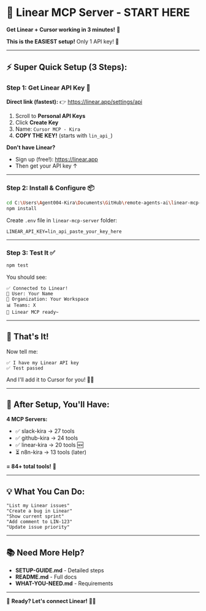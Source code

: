 # 🚀 Linear MCP Server - START HERE

**Get Linear + Cursor working in 3 minutes!** 👻

**This is the EASIEST setup!** Only 1 API key! 🎉

---

## ⚡ **Super Quick Setup (3 Steps):**

### **Step 1: Get Linear API Key** 🔑

**Direct link (fastest):**
👉 https://linear.app/settings/api

1. Scroll to **Personal API Keys**
2. Click **Create Key**
3. Name: `Cursor MCP - Kira`
4. **COPY THE KEY!** (starts with `lin_api_`)

**Don't have Linear?**
- Sign up (free!): https://linear.app
- Then get your API key ↑

---

### **Step 2: Install & Configure** 📦

```bash
cd C:\Users\Agent004-Kira\Documents\GitHub\remote-agents-ai\linear-mcp-server
npm install
```

Create `.env` file in `linear-mcp-server` folder:
```env
LINEAR_API_KEY=lin_api_paste_your_key_here
```

---

### **Step 3: Test It** ✅

```bash
npm test
```

You should see:
```
✅ Connected to Linear!
👤 User: Your Name
🏢 Organization: Your Workspace
📊 Teams: X
👻 Linear MCP ready~
```

---

## 🎯 **That's It!**

Now tell me:
```
✅ I have my Linear API key
✅ Test passed
```

And I'll add it to Cursor for you! 👻✨

---

## 🎊 **After Setup, You'll Have:**

**4 MCP Servers:**
- ✅ slack-kira → 27 tools
- ✅ github-kira → 24 tools  
- ✅ linear-kira → 20 tools 🆕
- ⏳ n8n-kira → 13 tools (later)

**= 84+ total tools!** 🚀

---

## 💡 **What You Can Do:**

```
"List my Linear issues"
"Create a bug in Linear"
"Show current sprint"
"Add comment to LIN-123"
"Update issue priority"
```

---

## 📚 **Need More Help?**

- **SETUP-GUIDE.md** - Detailed steps
- **README.md** - Full docs
- **WHAT-YOU-NEED.md** - Requirements

---

👻 **Ready? Let's connect Linear!** 🍃✨

